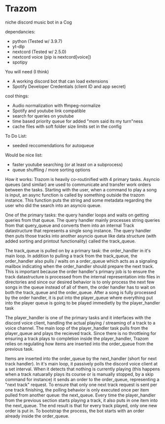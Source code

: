 # Trazom
niche discord music bot in a Cog

dependancies:
 - python (Tested w/ 3.9.7)
 - yt-dlp
 - nextcord (Tested w/ 2.5.0)
 - nextcord voice (pip is nextcord\[voice\])
 - spotipy

You will need (I think)
 - A working discord bot that can load extensions
 - Spotify Developer Credentials (client ID and app secret)

cool things:
 - Audio normalization with ffmpeg-normalize
 - Spotify and youtube link compatible
 - search for queries on youtube
 - time based priority queue for added "mom said its my turn"ness
 - cache files with soft folder size limits set in the config

To Do List:
 - seeded reccomendations for autoqueue

Would be nice list:
 - faster youtube searching (or at least on a subprocess)
 - queue shuffling / more sorting options

How it works:
Trazom is heavily co-routinified with 4 primary tasks. Asyncio queues (and similar) are used to
communicate and transfer work orders between the tasks. Starting with the user, when a command to play a song is input, an async function is called by something outside the trazom instance. This function puts the string and some metadata regarding the user who did the search into an asyncio queue.

One of the primary tasks: the query handler loops and waits on getting queries from that queue. The query handler mainly processes string queries from that query_queue and converts them into an internal Track datastructure that represents a single song instance. The query handler then puts those tracks into another asyncio queue like data structure (with added sorting and printout functionality) called the track_queue.

The track_queue is pulled on by a primary task: the order_handler in it's main loop. In addition to pulling a track from the track_queue, the order_handler also pulls / waits on a order_queue which acts as a signaling mailbox indicating when the order_handler should prepare the next track. This is important because the order handler's primary job is to ensure the track 
datastructure is processed from the internal representation into files in directories and since our desired behavior is to only process the next few songs in the queue instead of all of them, the order handler has to wait on both the track_queue and the order_queue. After a song is fully processed by the order handler, it is put into the player_queue where everything put into the player queue is going to be played immedietly by the player_handler task

The player_handler is one of the primary tasks and it interfaces with the discord voice client, handling the actual playing / streaming of a track to a voice channel. The main loop of the player_handler task pulls from the player_queue and plays the recieved track. Since there is no throttleing for ensuring a track plays to completion inside the player_handler, Trazom relies on regulating how items are inserted into the order_queue from the previous task.

Items are inserted into the order_queue by the next_handler (short for next track handler). In it's main loop, it passively polls the discord voice client at a set interval. When it detects that nothing is currently playing (this happens when a track natuarally plays its course or is manually stopped, by a skip command for instance) it sends an order to the order_queue, representing a "next track" request. To ensure that only one next track request is sent per one track finishing, the polling behavior is only executed once per item pulled from another queue: the next_queue. Every time the player_handler from the previous section starts playing a track, it also puts in one item into the next_queue. The end result is that for every track played, only one new order is put in. To bootstrap the process, the bot starts with an order already inside the order_queue. 